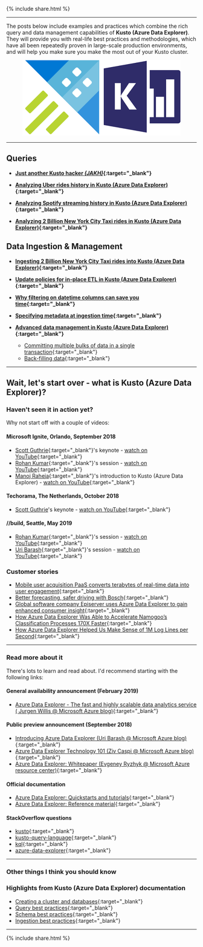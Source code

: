 {% include  share.html %}

---

The posts below include examples and practices which combine the rich query and data management capabilities of **Kusto (Azure Data Explorer)**.
They will provide you with real-life best practices and methodologies, which have all been repeatedly proven in large-scale production environments,
and will help you make sure you make the most out of your Kusto cluster.

<p align="center">
  <img src="resources/images/adx-logo.png">
</p>

---

## **Queries**

- **[Just another Kusto hacker *(JAKH)*](blog-posts/jakh.md){:target="_blank"}**

- **[Analyzing Uber rides history in Kusto (Azure Data Explorer)](blog-posts/analyzing-uber-rides-history.md){:target="_blank"}**

- **[Analyzing Spotify streaming history in Kusto (Azure Data Explorer)](blog-posts/analyzing-spotify-streaming-history.md){:target="_blank"}**

- **[Analyzing 2 Billion New York City Taxi rides in Kusto (Azure Data Explorer)](blog-posts/analyzing-nyc-taxi-rides.md){:target="_blank"}**

## **Data Ingestion & Management**

- **[Ingesting 2 Billion New York City Taxi rides into Kusto (Azure Data Explorer)](blog-posts/ingesting-nyc-taxi-rides.md){:target="_blank"}**

- **[Update policies for in-place ETL in Kusto (Azure Data Explorer)](blog-posts/update-policies.md){:target="_blank"}**

- **[Why filtering on datetime columns can save you time](blog-posts/datetime-columns.md){:target="_blank"}**

- **[Specifying metadata at ingestion time](blog-posts/ingestion-time-metadata.md){:target="_blank"}**

- **[Advanced data management in Kusto (Azure Data Explorer)](blog-posts/advanced-data-management.md){:target="_blank"}**
    - [Committing multiple bulks of data in a single transaction](blog-posts/advanced-data-management.md#committing-multiple-bulks-of-data-in-a-single-transaction){:target="_blank"}
    - [Back-filling data](blog-posts/advanced-data-management.md#back-filling-data){:target="_blank"}

---

## Wait, let's start over - what is Kusto (Azure Data Explorer)?

### Haven't seen it in action yet?

Why not start off with a couple of videos:

#### Microsoft Ignite, Orlando, September 2018

- [Scott Guthrie](https://www.linkedin.com/in/guthriescott){:target="_blank"}'s keynote - [watch on YouTube](https://www.youtube.com/watch?v=xnmBu4oh7xk&t=1h08m12s){:target="_blank"}
- [Rohan Kumar](https://www.linkedin.com/in/rohankumar){:target="_blank"}'s session - [watch on YouTube](https://www.youtube.com/watch?v=ZaiM89Z01r0&t=58m0s){:target="_blank"}
- [Manoj Raheja](https://www.linkedin.com/in/manoj-raheja-a02b2b32){:target="_blank"}'s introduction to Kusto (Azure Data Explorer) - [watch on YouTube](https://www.youtube.com/watch?v=GT4C84yrb68){:target="_blank"}

#### Techorama, The Netherlands, October 2018

- [Scott Guthrie](https://www.linkedin.com/in/guthriescott)'s keynote - [watch on YouTube](https://www.youtube.com/watch?v=YTWewM_UMOk&feature=youtu.be&t=3074){:target="_blank"}

#### //build, Seattle, May 2019

- [Rohan Kumar](https://www.linkedin.com/in/rohankumar){:target="_blank"}'s session - [watch on YouTube](https://youtu.be/Fjfvz1HToek?t=2758){:target="_blank"}
- [Uri Barash](https://www.linkedin.com/in/uri-barash-7820594/){:target="_blank"}'s session - [watch on YouTube](https://youtu.be/chVFAGX8IYQ){:target="_blank"}

### Customer stories

- [Mobile user acquisition PaaS converts terabytes of real-time data into user engagement](https://customers.microsoft.com/en-us/story/816542-zoomd-technologies-azure-professional-services-israel-en){:target="_blank"}
- [Better forecasting, safer driving with Bosch](https://customers.microsoft.com/en-us/story/816933-bosch-automotive-azure-germany){:target="_blank"}
- [Global software company Episerver uses Azure Data Explorer to gain enhanced consumer insight](https://customers.microsoft.com/en-us/story/817285-episerver-professional-services-azure-sweden){:target="_blank"}
- [How Azure Data Explorer Was Able to Accelerate Namogoo’s Classification Processes 170X Faster](https://www.namogoo.com/blog/our-technology/how-azure-data-explorer-accelerates-namogoos-classification-processes-170x-faster/){:target="_blank"}
- [How Azure Data Explorer Helped Us Make Sense of 1M Log Lines per Second](https://engineering.taboola.com/azure-data-explorer-helped-us-make-sense-1m-log-lines-per-second/){:target="_blank"}

---

### Read more about it

There's lots to learn and read about. I'd recommend starting with the following links:

#### General availability announcement (February 2019)

- [Azure Data Explorer - The fast and highly scalable data analytics service (
Jurgen Willis @ Microsoft Azure blog)](https://azure.microsoft.com/en-us/blog/individually-great-collectively-unmatched-announcing-updates-to-3-great-azure-data-services/){:target="_blank"}

#### Public preview announcement (September 2018)

- [Introducing Azure Data Explorer (Uri Barash @ Microsoft Azure blog)](https://azure.microsoft.com/en-us/blog/introducing-azure-data-explorer){:target="_blank"}
- [Azure Data Explorer Technology 101 (Ziv Caspi @ Microsoft Azure blog)](https://azure.microsoft.com/en-us/blog/azure-data-explorer-technology-101){:target="_blank"}
- [Azure Data Explorer: Whitepaper (Evgeney Ryzhyk @ Microsoft Azure resource center)](https://azure.microsoft.com/en-us/resources/azure-data-explorer){:target="_blank"}

#### Official documentation

- [Azure Data Explorer: Quickstarts and tutorials](https://docs.microsoft.com/en-us/azure/data-explorer){:target="_blank"}
- [Azure Data Explorer: Reference material](https://docs.microsoft.com/en-us/azure/data-explorer/kusto/query/){:target="_blank"}

#### StackOverflow questions

- [kusto](https://stackoverflow.com/questions/tagged/kusto){:target="_blank"}
- [kusto-query-language](https://stackoverflow.com/questions/tagged/kusto-query-language){:target="_blank"}
- [kql](https://stackoverflow.com/questions/tagged/kql){:target="_blank"}
- [azure-data-explorer](https://stackoverflow.com/questions/tagged/azure-data-explorer){:target="_blank"}

---

### Other things I think you should know

### Highlights from Kusto (Azure Data Explorer) documentation

- [Creating a cluster and databases](https://docs.microsoft.com/en-us/azure/data-explorer/create-cluster-database-portal){:target="_blank"}
- [Query best practices](https://docs.microsoft.com/en-us/azure/kusto/query/best-practices){:target="_blank"}
- [Schema best practices](https://docs.microsoft.com/en-us/azure/kusto/management/best-practices){:target="_blank"}
- [Ingestion best practices](https://docs.microsoft.com/en-us/azure/kusto/api/netfx/kusto-ingest-best-practices){:target="_blank"}

---

{% include  share.html %}
